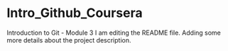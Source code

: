 # Intro_Github_Coursera
Introduction to Git - Module 3
I am editing the README file. Adding some more details about the project description.
